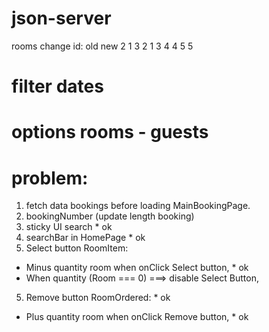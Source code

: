 # json-server

rooms change id:
old new
2 1
3 2
1 3
4 4
5 5

# filter dates

# options rooms - guests

# problem:

1. fetch data bookings before loading MainBookingPage.
2. bookingNumber (update length booking)
3. sticky UI search \* ok
4. searchBar in HomePage \* ok
5. Select button RoomItem:

- Minus quantity room when onClick Select button, \* ok
- When quantity (Room === 0) ===> disable Select Button,

5. Remove button RoomOrdered: \* ok

- Plus quantity room when onClick Remove button, \* ok
